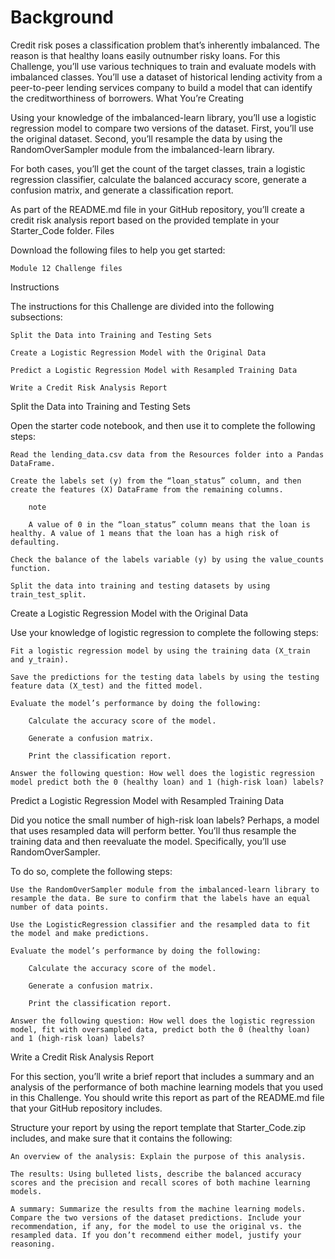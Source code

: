 # Background

Credit risk poses a classification problem that’s inherently imbalanced. The reason is that healthy loans easily outnumber risky loans. For this Challenge, you’ll use various techniques to train and evaluate models with imbalanced classes. You’ll use a dataset of historical lending activity from a peer-to-peer lending services company to build a model that can identify the creditworthiness of borrowers.
What You’re Creating

Using your knowledge of the imbalanced-learn library, you’ll use a logistic regression model to compare two versions of the dataset. First, you’ll use the original dataset. Second, you’ll resample the data by using the RandomOverSampler module from the imbalanced-learn library.

For both cases, you’ll get the count of the target classes, train a logistic regression classifier, calculate the balanced accuracy score, generate a confusion matrix, and generate a classification report.

As part of the README.md file in your GitHub repository, you’ll create a credit risk analysis report based on the provided template in your Starter_Code folder.
Files

Download the following files to help you get started:

    Module 12 Challenge files

Instructions

The instructions for this Challenge are divided into the following subsections:

    Split the Data into Training and Testing Sets

    Create a Logistic Regression Model with the Original Data

    Predict a Logistic Regression Model with Resampled Training Data

    Write a Credit Risk Analysis Report

Split the Data into Training and Testing Sets

Open the starter code notebook, and then use it to complete the following steps:

    Read the lending_data.csv data from the Resources folder into a Pandas DataFrame.

    Create the labels set (y) from the “loan_status” column, and then create the features (X) DataFrame from the remaining columns.

        note

        A value of 0 in the “loan_status” column means that the loan is healthy. A value of 1 means that the loan has a high risk of defaulting.

    Check the balance of the labels variable (y) by using the value_counts function.

    Split the data into training and testing datasets by using train_test_split.

Create a Logistic Regression Model with the Original Data

Use your knowledge of logistic regression to complete the following steps:

    Fit a logistic regression model by using the training data (X_train and y_train).

    Save the predictions for the testing data labels by using the testing feature data (X_test) and the fitted model.

    Evaluate the model’s performance by doing the following:

        Calculate the accuracy score of the model.

        Generate a confusion matrix.

        Print the classification report.

    Answer the following question: How well does the logistic regression model predict both the 0 (healthy loan) and 1 (high-risk loan) labels?

Predict a Logistic Regression Model with Resampled Training Data

Did you notice the small number of high-risk loan labels? Perhaps, a model that uses resampled data will perform better. You’ll thus resample the training data and then reevaluate the model. Specifically, you’ll use RandomOverSampler.

To do so, complete the following steps:

    Use the RandomOverSampler module from the imbalanced-learn library to resample the data. Be sure to confirm that the labels have an equal number of data points.

    Use the LogisticRegression classifier and the resampled data to fit the model and make predictions.

    Evaluate the model’s performance by doing the following:

        Calculate the accuracy score of the model.

        Generate a confusion matrix.

        Print the classification report.

    Answer the following question: How well does the logistic regression model, fit with oversampled data, predict both the 0 (healthy loan) and 1 (high-risk loan) labels?

Write a Credit Risk Analysis Report

For this section, you’ll write a brief report that includes a summary and an analysis of the performance of both machine learning models that you used in this Challenge. You should write this report as part of the README.md file that your GitHub repository includes.

Structure your report by using the report template that Starter_Code.zip includes, and make sure that it contains the following:

    An overview of the analysis: Explain the purpose of this analysis.

    The results: Using bulleted lists, describe the balanced accuracy scores and the precision and recall scores of both machine learning models.

    A summary: Summarize the results from the machine learning models. Compare the two versions of the dataset predictions. Include your recommendation, if any, for the model to use the original vs. the resampled data. If you don’t recommend either model, justify your reasoning.
